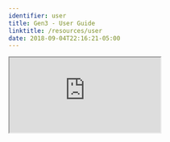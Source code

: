```yaml
---
identifier: user
title: Gen3 - User Guide
linktitle: /resources/user
date: 2018-09-04T22:16:21-05:00
---
```


<div class="g3-iframe-wrapper">
<iframe class="g3-iframe" src="https://uc-cdis.github.io/gen3-user-doc/">
</iframe>
</div>